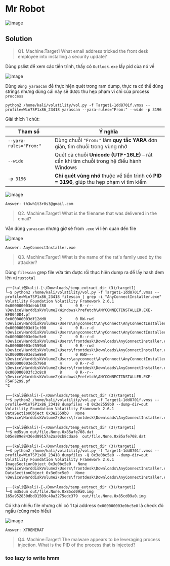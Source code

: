 # Mr Robot

![image](https://github.com/user-attachments/assets/67e04b4d-6332-4982-8afa-bbbf75f041be)

## Solution

>Q1. Machine:Target1 What email address tricked the front desk employee into installing a security update?

Dùng pslist để xem các tiến trình, thấy có `Outlook.exe` lấy pid của nó về

![image](https://github.com/user-attachments/assets/f95c9e31-09eb-4d8b-a539-48bee074b464)

Dùng `Dùng yarascan` để thực hiện quét trong ram dump, thực ra có thể dùng strings nhưng dùng cái này sẽ được thu hẹp phạm vi chỉ của process  `proccess`

`python2 /home/kali/volatility/vol.py -f Target1-1dd8701f.vmss --profile=Win7SP1x86_23418 yarascan --yara-rules="From:" --wide -p 3196`

Giải thích 1 chút:

| Tham số                     | Ý nghĩa                                                                 |
|-----------------------------|------------------------------------------------------------------------|
| `--yara-rules="From:"`      | Dùng chuỗi `"From:"` làm **quy tắc YARA** đơn giản, tìm chuỗi trong vùng nhớ |
| `--wide`                    | Quét cả chuỗi **Unicode (UTF-16LE)** – rất cần khi tìm chuỗi trong hệ điều hành Windows |
| `-p 3196`                   | **Chỉ quét vùng nhớ** thuộc về tiến trình có **PID = 3196**, giúp thu hẹp phạm vi tìm kiếm |

![image](https://github.com/user-attachments/assets/e48d4821-b970-4aec-847b-86f9b7b88dc0)

`Answer: th3wh1t3r0s3@gmail.com `

>Q2. Machine:Target1 What is the filename that was delivered in the email?

Vẫn dùng `yarascan` nhưng giờ sẽ from `.exe` vì liên quan đến file 

![image](https://github.com/user-attachments/assets/2bf3c7da-322e-48ef-9027-7dc797225e9c)


`Answer: AnyConnectInstaller.exe`

>Q3. Machine:Target1 What is the name of the rat's family used by the attacker?

Dùng `filescan` grep file vừa tìm được rồi thực hiện dump ra để lấy hash đem lên `virustotal`

```
┌──(kali㉿kali)-[~/Downloads/temp_extract_dir (3)/target1]
└─$ python2 /home/kali/volatility/vol.py -f Target1-1dd8701f.vmss --profile=Win7SP1x86_23418 filescan | grep -i "AnyConnectInstaller.exe"
Volatility Foundation Volatility Framework 2.6.1
0x000000003debbf80      8      0 R--r-- \Device\HarddiskVolume2\Windows\Prefetch\ANYCONNECTINSTALLER.EXE-BF8040D4.pf
0x000000003df12dd0      2      0 RW-rwd \Device\HarddiskVolume2\Users\anyconnect\AnyConnect\AnyConnectInstaller.exe
0x000000003df1cf00      4      0 R--r-d \Device\HarddiskVolume2\Users\anyconnect\AnyConnect\AnyConnectInstaller.exe
0x000000003e0bc5e0      7      0 R--r-d \Device\HarddiskVolume2\Users\frontdesk\Downloads\AnyConnectInstaller.exe
0x000000003e2559b0      8      0 R--rwd \Device\HarddiskVolume2\Users\frontdesk\Downloads\AnyConnectInstaller.exe
0x000000003e2ae8e0      8      0 RWD--- \Device\HarddiskVolume2\Users\anyconnect\AnyConnect\AnyConnectInstaller.exe
0x000000003ed57968      4      0 R--r-d \Device\HarddiskVolume2\Users\frontdesk\Downloads\AnyConnectInstaller.exe
0x000000003fc3c8c0      8      0 R--r-- \Device\HarddiskVolume2\Windows\Prefetch\ANYCONNECTINSTALLER.EXE-F5AF5299.pf
^C
                                                                                                                                                 
┌──(kali㉿kali)-[~/Downloads/temp_extract_dir (3)/target1]
└─$ python2 /home/kali/volatility/vol.py -f Target1-1dd8701f.vmss --profile=Win7SP1x86_23418 dumpfiles -Q 0x3e2559b0 --dump-dir=out
Volatility Foundation Volatility Framework 2.6.1
DataSectionObject 0x3e2559b0   None   \Device\HarddiskVolume2\Users\frontdesk\Downloads\AnyConnectInstaller.exe
                                                                                                                                                 
┌──(kali㉿kali)-[~/Downloads/temp_extract_dir (3)/target1]
└─$ md5sum out/file.None.0x85afe708.dat      
b05e889e8436ed89157a2aa0cb8cdaa6  out/file.None.0x85afe708.dat
                                                                                                                                                 
┌──(kali㉿kali)-[~/Downloads/temp_extract_dir (3)/target1]
└─$ python2 /home/kali/volatility/vol.py -f Target1-1dd8701f.vmss --profile=Win7SP1x86_23418 dumpfiles -Q 0x3e0bc5e0 --dump-dir=out
Volatility Foundation Volatility Framework 2.6.1
ImageSectionObject 0x3e0bc5e0   None   \Device\HarddiskVolume2\Users\frontdesk\Downloads\AnyConnectInstaller.exe
DataSectionObject 0x3e0bc5e0   None   \Device\HarddiskVolume2\Users\frontdesk\Downloads\AnyConnectInstaller.exe
                                                                                                                                                 
┌──(kali㉿kali)-[~/Downloads/temp_extract_dir (3)/target1]
└─$ md5sum out/file.None.0x85cd09a0.img 
165a952830dbd91509c48a3275edc379  out/file.None.0x85cd09a0.img
```

Có khá nhiều file nhưng chỉ có 1 tại address `0x000000003e0bc5e0` là check đỏ ngầu (cũng méo hiểu)

![image](https://github.com/user-attachments/assets/dc69401c-4216-4448-afcf-50a37eb8534b)

`Answer: XTREMERAT`

>Q4. Machine:Target1 The malware appears to be leveraging process injection. What is the PID of the process that is injected?

### too lazy to write hmm
